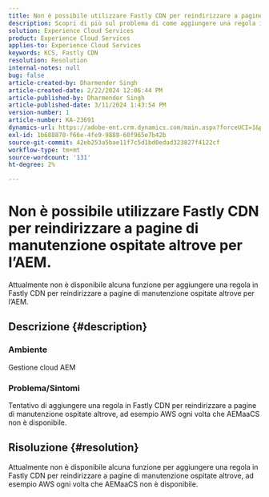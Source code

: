 ```yaml
---
title: Non è possibile utilizzare Fastly CDN per reindirizzare a pagine di manutenzione ospitate altrove per l’AEM.
description: Scopri di più sul problema di come aggiungere una regola in Fastly CDN per reindirizzare a pagine di manutenzione ospitate altrove come Postman.
solution: Experience Cloud Services
product: Experience Cloud Services
applies-to: Experience Cloud Services
keywords: KCS, Fastly CDN
resolution: Resolution
internal-notes: null
bug: false
article-created-by: Dharmender Singh
article-created-date: 2/22/2024 12:06:44 PM
article-published-by: Dharmender Singh
article-published-date: 3/11/2024 1:43:54 PM
version-number: 1
article-number: KA-23691
dynamics-url: https://adobe-ent.crm.dynamics.com/main.aspx?forceUCI=1&pagetype=entityrecord&etn=knowledgearticle&id=fb5e04d3-7ad1-ee11-9079-6045bd0061cb
exl-id: 1b688870-f66e-4fe9-9888-60f965e7b42b
source-git-commit: 42eb253a5bae11f7c5d1bd0edad323827f4122cf
workflow-type: tm+mt
source-wordcount: '131'
ht-degree: 2%

---
```


# Non è possibile utilizzare Fastly CDN per reindirizzare a pagine di manutenzione ospitate altrove per l’AEM.


Attualmente non è disponibile alcuna funzione per aggiungere una regola in Fastly CDN per reindirizzare a pagine di manutenzione ospitate altrove per l’AEM.

## Descrizione {#description}


### Ambiente

Gestione cloud AEM

### Problema/Sintomi

Tentativo di aggiungere una regola in Fastly CDN per reindirizzare a pagine di manutenzione ospitate altrove, ad esempio AWS ogni volta che AEMaaCS non è disponibile.


## Risoluzione {#resolution}


Attualmente non è disponibile alcuna funzione per aggiungere una regola in Fastly CDN per reindirizzare a pagine di manutenzione ospitate altrove, ad esempio AWS ogni volta che AEMaaCS non è disponibile.
